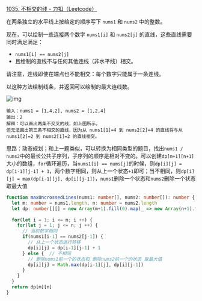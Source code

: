 [1035. 不相交的线 - 力扣（Leetcode）](https://leetcode.cn/problems/uncrossed-lines/description/?envType=study-plan-v2&id=dynamic-programming)

在两条独立的水平线上按给定的顺序写下 `nums1` 和 `nums2` 中的整数。

现在，可以绘制一些连接两个数字 `nums1[i]` 和 `nums2[j]` 的直线，这些直线需要同时满足满足：

-  `nums1[i] == nums2[j]`
- 且绘制的直线不与任何其他连线（非水平线）相交。

请注意，连线即使在端点也不能相交：每个数字只能属于一条连线。

以这种方法绘制线条，并返回可以绘制的最大连线数。

 ![img](https://assets.leetcode.com/uploads/2019/04/26/142.png)

```
输入：nums1 = [1,4,2], nums2 = [1,2,4]
输出：2
解释：可以画出两条不交叉的线，如上图所示。 
但无法画出第三条不相交的直线，因为从 nums1[1]=4 到 nums2[2]=4 的直线将与从 nums1[2]=2 到 nums2[1]=2 的直线相交。
```

思路：动态规划；和上一题类似，可以转换为相同类型的题目，找出`nums1 / nums2`中的最长公共子序列，子序列的顺序是相对不变的。可以创建`dp[m+1][n+1]`大小的数组，`for`循环遍历，当`nums1[i] == nums[j]`的时候，则`dp[i][j] = dp[i-1][j-1] + 1`，两个数字相同，则从上一个状态`+1`即可；当不相同，则`dp[i][j] = max(dp[i-1][j], dp[i][j-1])`，`nums1`删除一个状态和`nums2`删除一个状态取最大值

```typescript
function maxUncrossedLines(nums1: number[], nums2: number[]): number {
  let m: number = nums1.length, n: number = nums2.length
  let dp: number[][] = new Array(m+1).fill(0).map(_ => new Array(n+1).fill(0))
  
  for(let i = 1; i <= m; i ++) {
    for(let j = 1; j <= n; j ++) {
      // 当前数字相同
      if(nums1[i-1] == nums2[j-1]) {
        // 从上一个状态进行转移
        dp[i][j] = dp[i-1][j-1] + 1
      } else {  // 不相同
        // 删除nums1前一个的状态和 删除nums2前一个的状态 取最大值
        dp[i][j] = Math.max(dp[i-1][j], dp[i][j-1])
      }
    }
  }
  return dp[m][n]
}
```

